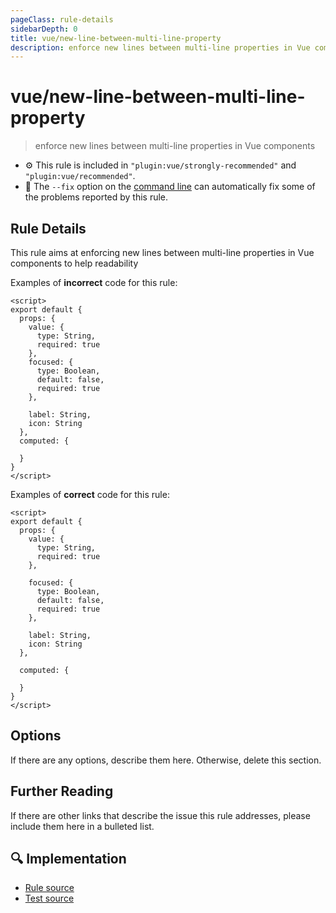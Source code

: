 ```yaml
---
pageClass: rule-details
sidebarDepth: 0
title: vue/new-line-between-multi-line-property
description: enforce new lines between multi-line properties in Vue components
---
```

# vue/new-line-between-multi-line-property
> enforce new lines between multi-line properties in Vue components

- :gear: This rule is included in `"plugin:vue/strongly-recommended"` and `"plugin:vue/recommended"`.
- :wrench: The `--fix` option on the [command line](https://eslint.org/docs/user-guide/command-line-interface#fixing-problems) can automatically fix some of the problems reported by this rule.

## Rule Details

This rule aims at enforcing new lines between multi-line properties in Vue components to help readability

Examples of **incorrect** code for this rule:

<eslint-code-block fix :rules="{'vue/new-line-between-multi-line-property': ['error']}">

```vue
<script>
export default {
  props: {
    value: {
      type: String,
      required: true
    },
    focused: {
      type: Boolean,
      default: false,
      required: true
    },

    label: String,
    icon: String
  },
  computed: {

  }
}
</script>
```

</eslint-code-block>


Examples of **correct** code for this rule:

<eslint-code-block fix :rules="{'vue/new-line-between-multi-line-property': ['error']}">

```vue
<script>
export default {
  props: {
    value: {
      type: String,
      required: true
    },

    focused: {
      type: Boolean,
      default: false,
      required: true
    },

    label: String,
    icon: String
  },

  computed: {
    
  }
}
</script>
```

</eslint-code-block>

## Options

If there are any options, describe them here. Otherwise, delete this section.

## Further Reading

If there are other links that describe the issue this rule addresses, please include them here in a bulleted list.

## :mag: Implementation

- [Rule source](https://github.com/vuejs/eslint-plugin-vue/blob/master/lib/rules/new-line-between-multi-line-property.js)
- [Test source](https://github.com/vuejs/eslint-plugin-vue/blob/master/tests/lib/rules/new-line-between-multi-line-property.js)
